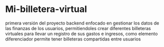 # Mi-billetera-virtual
primera versión del proyecto backend enfocado en gestionar los datos de las finanzas de los usuarios, permitiendoles crear diferentes billeteras virtuales para llevar un registro de sus gastos e ingresos, como elemento diferenciador permite tener billeteras compartidas entre usuarios
